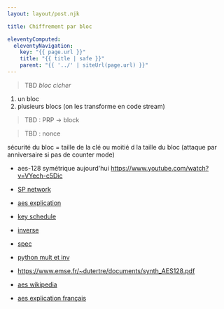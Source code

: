 ```yaml
---
layout: layout/post.njk

title: Chiffrement par bloc

eleventyComputed:
  eleventyNavigation:
    key: "{{ page.url }}"
    title: "{{ title | safe }}"
    parent: "{{ '../' | siteUrl(page.url) }}"
---
```


> TBD *bloc cicher*

1. un bloc
2. plusieurs blocs (on les transforme en code stream)

> TBD : PRP -> block

> TBD : nonce

sécurité du bloc = taille de la clé ou moitié d la taille du bloc (attaque par anniversaire si pas de counter mode)

- aes-128 symétrique aujourd'hui <https://www.youtube.com/watch?v=VYech-c5Dic>
- [SP network](https://www.youtube.com/watch?v=DLjzI5dX8jc)
- [aes explication](https://www.di.ens.fr/~fouque/mpri/des-aes.pdf)
- [key schedule](https://braincoke.fr/blog/2020/08/the-aes-key-schedule-explained/#key-expansion)
- [inverse](https://tratliff.webspace.wheatoncollege.edu/2016_Fall/math202/inclass/sep21_inclass.pdf)
- [spec](https://csrc.nist.gov/csrc/media/projects/cryptographic-standards-and-guidelines/documents/aes-development/rijndael-ammended.pdf#page=1)
- [python mult et inv](https://stackoverflow.com/questions/70261458/how-to-perform-addition-and-multiplication-in-f-28)

- <https://www.emse.fr/~dutertre/documents/synth_AES128.pdf>
- [aes wikipedia](https://en.wikipedia.org/wiki/Advanced_Encryption_Standard)
- [aes explication français](https://www.utc.fr/~wschon/sr06/txPHP/aes/AesAlgo/AesAlgo.php)

